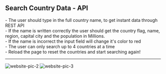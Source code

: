 <h2>Search Country Data - API</h2>
- The user should type in the full country name, to get instant data through REST API <br> 
- If the name is written correctly the user should get the country flag, name, region, capital city and the population in Millions. <br>
- If the name is incorrect the input field will change it's color to red  <br>
- The user can only search up to 4 countries at a time <br>
- Reload the page to reset the countries and start searching again!


<hr>

<img src="https://i.postimg.cc/KvR37P2w/scd1.png" alt="website-pic-2" />
<img src="https://i.postimg.cc/9fVfkT6W/scd2.png" alt="website-pic-3" />
</hr>
